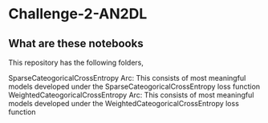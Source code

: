 # Challenge-2-AN2DL

## What are these notebooks

This repository has the following folders,

SparseCateogoricalCrossEntropy Arc: This consists of most meaningful models developed under the SparseCateogoricalCrossEntropy loss function
WeightedCateogoricalCrossEntropy Arc: This consists of most meaningful models developed under the WeightedCateogoricalCrossEntropy loss function
